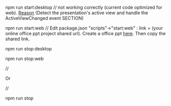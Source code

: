 npm run start:desktop // not working correctly (current code optimized for web). [Reason](https://learn.microsoft.com/en-us/office/dev/add-ins/powerpoint/powerpoint-add-ins?view=powerpoint-js-1.4#detect-the-presentations-active-view-and-handle-the-activeviewchanged-event) (Detect the presentation's active view and handle the ActiveViewChanged event SECTION) 


npm run start:web        // Edit package.json  "scripts"->"start:web"   :     link = (your online office ppt project shared url). Create a office ppt [here]("https://www.office.com/launch/powerpoint?ui=es-ES&rs=CL&auth=1"). Then copy the shared link.


npm run stop:desktop

npm run stop:web

//

Or

//

npm run stop
